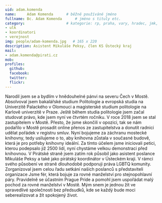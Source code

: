 ```yaml
---
uid: adam.komenda
name:     Adam Komenda  	# běžně používáné jméno
fullname: Bc. Adam Komenda  	# jméno s tituly etc.
category:                 	# kategorie: rp, praha, vary, hradec, jmk, senat
- ulk
- koordinatori
- verejnost
img: people/adam-komenda.jpg   # 165 x 220
description: Asistent Mikuláše Peksy, člen KS Ústecký kraj           	# kratký popis, max 160 znaků
mail:
- adam.komenda@pirati.cz
mob:	
profiles:
  github:
  facebook: 
  twitter: 
  flickr: 
---
```


Narodil jsem se a bydlím v hnědouhelné pánvi na severu Čech v Mostě. Absolvoval jsem bakalářské studium Politologie a evropská studia na Univerzitě Palackého v Olomouci a magisterské studium politologie na Karlově univerzitě v Praze. Ještě během studia politologie jsem začal studovat právo, kde jsem nyní ve čtvrtém ročníku. V roce 2018 jsem se stal zastupitelem v Mostě. Přesto, že jsme skončili v opozici, tak se nám podařilo v Mostě prosadit online přenos ze zastupitelstva a donutit radnici udělat pořádek v registru smluv. Nyní bojujeme za záchranu mostecké knihovny, tedy usilujeme o to, aby knihovna zůstala v současné budově, která je pro potřeby knihovny ideální. Za tímto účelem jsme iniciovali petici, kterou podepsalo již 2500 lidí, nyní chystáme velkou demonstraci před knihovnou.
V Pirátské straně jsem zatím rok působil jako asistent poslance Mikuláše Peksy a také jako pirátský koordinátor v Ústeckém kraji. V rámci svého působení ve straně dlouhodobě podporuji práva LGBTQ komunity. Zorganizoval jsem celou řadu setkání našich poslanců s představiteli organizace Jsme fér, která bojuje za rovné manželství pro stejnopohlavní páry. Pravidelně se účastním Prague Pride a pomohl jsem uspořádat malý pochod za rovné manželství v Mostě. Mým snem je jednou žít ve spravedlivé společnosti bez předsudků, kde se každý bude moci seberealizovat a žít spokojený život.

